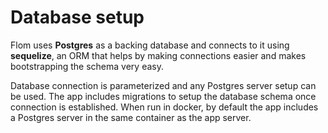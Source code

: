 # Database setup
Flom uses **Postgres** as a backing database and connects to it using **sequelize**, an ORM that helps by making connections easier and makes bootstrapping the schema very easy. 

Database connection is parameterized and any Postgres server setup can be used. The app includes migrations to setup the database schema once connection is established. When run in docker, by default the app includes a Postgres server in the same container as the app server. 
